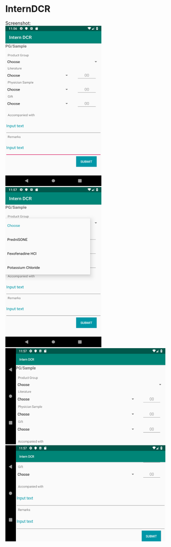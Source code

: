 # InternDCR
Screenshot:<br>
<img src="https://github.com/arifur-rafid/InternDCR/blob/master/Screenshot/Sc_1.png" height="500" width="300"><br>
<img src="https://github.com/arifur-rafid/InternDCR/blob/master/Screenshot/Sc_2.png" height="500" width="300"><br>
<img src="https://github.com/arifur-rafid/InternDCR/blob/master/Screenshot/Sc_3.png" height="300" width="500"><br>
<img src="https://github.com/arifur-rafid/InternDCR/blob/master/Screenshot/Sc_4.png" height="300" width="500">
